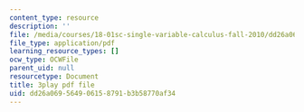 ```yaml
---
content_type: resource
description: ''
file: /media/courses/18-01sc-single-variable-calculus-fall-2010/dd26a069564906158791b3b58770af34_QKXAd2PhZGY.pdf
file_type: application/pdf
learning_resource_types: []
ocw_type: OCWFile
parent_uid: null
resourcetype: Document
title: 3play pdf file
uid: dd26a069-5649-0615-8791-b3b58770af34
---
```

